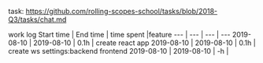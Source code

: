 task:
https://github.com/rolling-scopes-school/tasks/blob/2018-Q3/tasks/chat.md

work log
Start time | End time | time spent |feature
--- | --- | --- | ---
2019-08-10 | 2019-08-10 | 0.1h | create react app
2019-08-10 | 2019-08-10 | 0.1h | create ws settings:backend frontend
2019-08-10 | 2019-08-10 | -h | 
